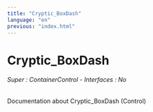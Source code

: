 ```yaml
---
title: "Cryptic_BoxDash"
language: "en"
previous: "index.html"
---
```


# Cryptic_BoxDash

###### Super : ContainerControl - Interfaces : No

Documentation about Cryptic_BoxDash (Control)
